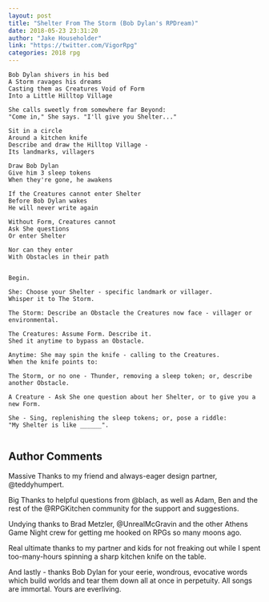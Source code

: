 ```yaml
---
layout: post
title: "Shelter From The Storm (Bob Dylan's RPDream)"
date: 2018-05-23 23:31:20
author: "Jake Householder"
link: "https://twitter.com/VigorRpg"
categories: 2018 rpg
---
```

```
Bob Dylan shivers in his bed
A Storm ravages his dreams 
Casting them as Creatures Void of Form 
Into a Little Hilltop Village 

She calls sweetly from somewhere far Beyond: 
"Come in," She says. "I'll give you Shelter..."

Sit in a circle 
Around a kitchen knife 
Describe and draw the Hilltop Village -
Its landmarks, villagers

Draw Bob Dylan 
Give him 3 sleep tokens 
When they're gone, he awakens

If the Creatures cannot enter Shelter 
Before Bob Dylan wakes 
He will never write again

Without Form, Creatures cannot 
Ask She questions 
Or enter Shelter

Nor can they enter 
With Obstacles in their path


Begin.

She: Choose your Shelter - specific landmark or villager. 
Whisper it to The Storm.

The Storm: Describe an Obstacle the Creatures now face - villager or environmental.

The Creatures: Assume Form. Describe it. 
Shed it anytime to bypass an Obstacle. 

Anytime: She may spin the knife - calling to the Creatures. 
When the knife points to: 

The Storm, or no one - Thunder, removing a sleep token; or, describe another Obstacle.

A Creature - Ask She one question about her Shelter, or to give you a new Form.

She - Sing, replenishing the sleep tokens; or, pose a riddle: 
"My Shelter is like ______".


```
## Author Comments 

Massive Thanks to my friend and always-eager design partner, @teddyhumpert. 

Big Thanks to helpful questions from @blach, as well as Adam, Ben and the rest of the @RPGKitchen community for the support and suggestions. 

Undying thanks to Brad Metzler, @UnrealMcGravin and the other Athens Game Night crew for getting me hooked on RPGs so many moons ago. 

Real ultimate thanks to my partner and kids for not freaking out while I spent too-many-hours spinning a sharp kitchen knife on the table. 

And lastly - thanks Bob Dylan for your eerie, wondrous, evocative words which build worlds and tear them down all at once in perpetuity. All songs are immortal. Yours are everliving. 
